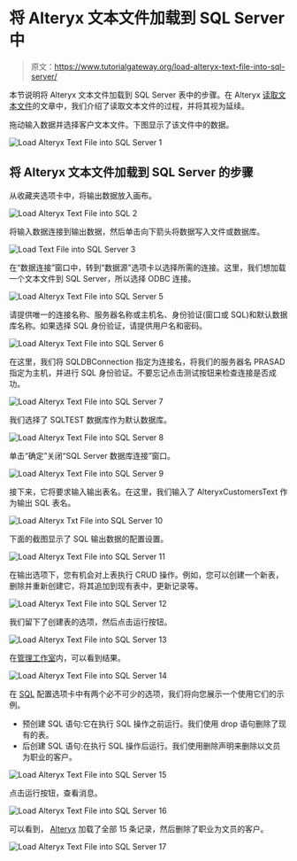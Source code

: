 # 将 Alteryx 文本文件加载到 SQL Server 中

> 原文：<https://www.tutorialgateway.org/load-alteryx-text-file-into-sql-server/>

本节说明将 Alteryx 文本文件加载到 SQL Server 表中的步骤。在 Alteryx [读取文本文件](https://www.tutorialgateway.org/read-text-file-in-alteryx/)的文章中，我们介绍了读取文本文件的过程，并将其视为延续。

拖动输入数据并选择客户文本文件。下图显示了该文件中的数据。

![Load Alteryx Text File into SQL Server 1](img/c4d3d2166f2331ffef1bbba285bdcebc.png)

## 将 Alteryx 文本文件加载到 SQL Server 的步骤

从收藏夹选项卡中，将输出数据放入画布。

![Load Alteryx Text File into SQL 2](img/ebded0dd54d9941654409c2c5bcff432.png)

将输入数据连接到输出数据，然后单击向下箭头将数据写入文件或数据库。

![Load Text File into SQL Server 3](img/916a22634d5bb6371840b67959c93c55.png)

在“数据连接”窗口中，转到“数据源”选项卡以选择所需的连接。这里，我们想加载一个文本文件到 SQL Server，所以选择 ODBC 连接。

![Load Alteryx Text File into SQL Server 5](img/fddd0fe4b9084b084b8abb0f75e73a38.png)

请提供唯一的连接名称、服务器名称或主机名、身份验证(窗口或 SQL)和默认数据库名称。如果选择 SQL 身份验证，请提供用户名和密码。

![Load Alteryx Text File into SQL Server 6](img/3d164a58c046a13e12a1fb50b7656958.png)

在这里，我们将 SQLDBConnection 指定为连接名，将我们的服务器名 PRASAD 指定为主机，并进行 SQL 身份验证。不要忘记点击测试按钮来检查连接是否成功。

![Load Alteryx Text File into SQL Server 7](img/e2e5046b3eb6672dbdf3f023d293f3b0.png)

我们选择了 SQLTEST 数据库作为默认数据库。

![Load Alteryx Text File into SQL Server 8](img/dff90bfaef57365dda975744be1d4dad.png)

单击“确定”关闭“SQL Server 数据库连接”窗口。

![Load Alteryx Text File into SQL Server 9](img/e32fe50de518003ef033d6563e9a8d1a.png)

接下来，它将要求输入输出表名。在这里，我们输入了 AlteryxCustomersText 作为输出 SQL 表名。

![Load Alteryx Txt File into SQL Server 10](img/86172953809701282e67ff36078a186f.png)

下面的截图显示了 SQL 输出数据的配置设置。

![Load Alteryx Text File into SQL Server 11](img/b3474f0ee4819d73a0fd9ad7698b0888.png)

在输出选项下，您有机会对上表执行 CRUD 操作。例如，您可以创建一个新表，删除并重新创建它，将其追加到现有表中，更新记录等。

![Load Alteryx Text File into SQL Server 12](img/8cc036648db3b2acd794083ba5aaad15.png)

我们留下了创建表的选项，然后点击运行按钮。

![Load Alteryx Text File into SQL Server 13](img/2a826b255f39329df4440d568ffa3c3a.png)

在[管理工作室](https://www.tutorialgateway.org/sql-server-management-studio/)内，可以看到结果。

![Load Alteryx Text File into SQL Server 14](img/e8f7acfd89e657874d69e044c18f264a.png)

在 [SQL](https://www.tutorialgateway.org/sql/) 配置选项卡中有两个必不可少的选项，我们将向您展示一个使用它们的示例。

*   预创建 SQL 语句:它在执行 SQL 操作之前运行。我们使用 drop 语句删除了现有的表。
*   后创建 SQL 语句:在执行 SQL 操作后运行。我们使用删除声明来删除以文员为职业的客户。

![Load Alteryx Text File into SQL Server 15](img/fcd2be6e0a3dfd7959d275e436b77aa0.png)

点击运行按钮，查看消息。

![Load Alteryx Text File into SQL Server 16](img/d2bee7f2751e475b77d6562b9f32aa0c.png)

可以看到， [Alteryx](https://www.tutorialgateway.org/alteryx-tutorial/) 加载了全部 15 条记录，然后删除了职业为文员的客户。

![Load Alteryx Text File into SQL Server 17](img/74823b8e4011fa2fe4a77615f65e880f.png)